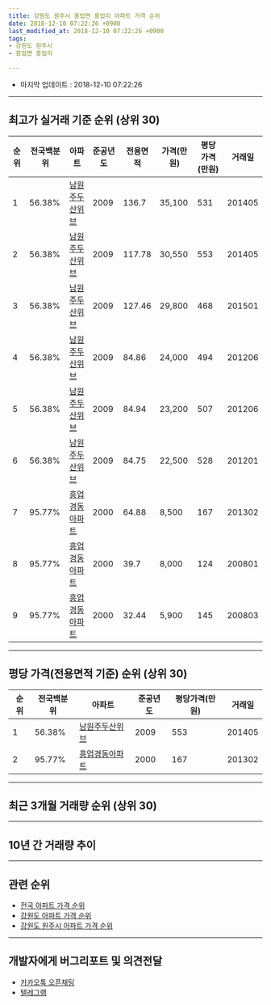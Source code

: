 ```yaml
---
title: 강원도 원주시 흥업면 흥업리 아파트 가격 순위
date: 2018-12-10 07:22:26 +0900
last_modified_at: 2018-12-10 07:22:26 +0900
tags:
- 강원도 원주시
- 흥업면 흥업리

---
```


* 마지막 업데이트 : 2018-12-10 07:22:26

---

## 최고가 실거래 기준 순위 (상위 30)


|순위|전국백분위|아파트|준공년도|전용면적|가격(만원)|평당가격(만원)|거래일|
|---|---|---|---|---|---|---|---|
|1|56.38%|[남원주두산위브](https://search.naver.com/search.naver?query=%EA%B0%95%EC%9B%90%EB%8F%84+%EC%9B%90%EC%A3%BC%EC%8B%9C+%ED%9D%A5%EC%97%85%EB%A9%B4+%ED%9D%A5%EC%97%85%EB%A6%AC+%EB%82%A8%EC%9B%90%EC%A3%BC%EB%91%90%EC%82%B0%EC%9C%84%EB%B8%8C)|2009|136.7|35,100|531|201405|
|2|56.38%|[남원주두산위브](https://search.naver.com/search.naver?query=%EA%B0%95%EC%9B%90%EB%8F%84+%EC%9B%90%EC%A3%BC%EC%8B%9C+%ED%9D%A5%EC%97%85%EB%A9%B4+%ED%9D%A5%EC%97%85%EB%A6%AC+%EB%82%A8%EC%9B%90%EC%A3%BC%EB%91%90%EC%82%B0%EC%9C%84%EB%B8%8C)|2009|117.78|30,550|553|201405|
|3|56.38%|[남원주두산위브](https://search.naver.com/search.naver?query=%EA%B0%95%EC%9B%90%EB%8F%84+%EC%9B%90%EC%A3%BC%EC%8B%9C+%ED%9D%A5%EC%97%85%EB%A9%B4+%ED%9D%A5%EC%97%85%EB%A6%AC+%EB%82%A8%EC%9B%90%EC%A3%BC%EB%91%90%EC%82%B0%EC%9C%84%EB%B8%8C)|2009|127.46|29,800|468|201501|
|4|56.38%|[남원주두산위브](https://search.naver.com/search.naver?query=%EA%B0%95%EC%9B%90%EB%8F%84+%EC%9B%90%EC%A3%BC%EC%8B%9C+%ED%9D%A5%EC%97%85%EB%A9%B4+%ED%9D%A5%EC%97%85%EB%A6%AC+%EB%82%A8%EC%9B%90%EC%A3%BC%EB%91%90%EC%82%B0%EC%9C%84%EB%B8%8C)|2009|84.86|24,000|494|201206|
|5|56.38%|[남원주두산위브](https://search.naver.com/search.naver?query=%EA%B0%95%EC%9B%90%EB%8F%84+%EC%9B%90%EC%A3%BC%EC%8B%9C+%ED%9D%A5%EC%97%85%EB%A9%B4+%ED%9D%A5%EC%97%85%EB%A6%AC+%EB%82%A8%EC%9B%90%EC%A3%BC%EB%91%90%EC%82%B0%EC%9C%84%EB%B8%8C)|2009|84.94|23,200|507|201206|
|6|56.38%|[남원주두산위브](https://search.naver.com/search.naver?query=%EA%B0%95%EC%9B%90%EB%8F%84+%EC%9B%90%EC%A3%BC%EC%8B%9C+%ED%9D%A5%EC%97%85%EB%A9%B4+%ED%9D%A5%EC%97%85%EB%A6%AC+%EB%82%A8%EC%9B%90%EC%A3%BC%EB%91%90%EC%82%B0%EC%9C%84%EB%B8%8C)|2009|84.75|22,500|528|201201|
|7|95.77%|[흥업경동아파트](https://search.naver.com/search.naver?query=%EA%B0%95%EC%9B%90%EB%8F%84+%EC%9B%90%EC%A3%BC%EC%8B%9C+%ED%9D%A5%EC%97%85%EB%A9%B4+%ED%9D%A5%EC%97%85%EB%A6%AC+%ED%9D%A5%EC%97%85%EA%B2%BD%EB%8F%99%EC%95%84%ED%8C%8C%ED%8A%B8)|2000|64.88|8,500|167|201302|
|8|95.77%|[흥업경동아파트](https://search.naver.com/search.naver?query=%EA%B0%95%EC%9B%90%EB%8F%84+%EC%9B%90%EC%A3%BC%EC%8B%9C+%ED%9D%A5%EC%97%85%EB%A9%B4+%ED%9D%A5%EC%97%85%EB%A6%AC+%ED%9D%A5%EC%97%85%EA%B2%BD%EB%8F%99%EC%95%84%ED%8C%8C%ED%8A%B8)|2000|39.7|8,000|124|200801|
|9|95.77%|[흥업경동아파트](https://search.naver.com/search.naver?query=%EA%B0%95%EC%9B%90%EB%8F%84+%EC%9B%90%EC%A3%BC%EC%8B%9C+%ED%9D%A5%EC%97%85%EB%A9%B4+%ED%9D%A5%EC%97%85%EB%A6%AC+%ED%9D%A5%EC%97%85%EA%B2%BD%EB%8F%99%EC%95%84%ED%8C%8C%ED%8A%B8)|2000|32.44|5,900|145|200803|


---

## 평당 가격(전용면적 기준) 순위 (상위 30)


|순위|전국백분위|아파트|준공년도|평당가격(만원)|거래일|
|---|---|---|---|---|---|
|1|56.38%|[남원주두산위브](https://search.naver.com/search.naver?query=%EA%B0%95%EC%9B%90%EB%8F%84+%EC%9B%90%EC%A3%BC%EC%8B%9C+%ED%9D%A5%EC%97%85%EB%A9%B4+%ED%9D%A5%EC%97%85%EB%A6%AC+%EB%82%A8%EC%9B%90%EC%A3%BC%EB%91%90%EC%82%B0%EC%9C%84%EB%B8%8C)|2009|553|201405|
|2|95.77%|[흥업경동아파트](https://search.naver.com/search.naver?query=%EA%B0%95%EC%9B%90%EB%8F%84+%EC%9B%90%EC%A3%BC%EC%8B%9C+%ED%9D%A5%EC%97%85%EB%A9%B4+%ED%9D%A5%EC%97%85%EB%A6%AC+%ED%9D%A5%EC%97%85%EA%B2%BD%EB%8F%99%EC%95%84%ED%8C%8C%ED%8A%B8)|2000|167|201302|


---

## 최근 3개월 거래량 순위 (상위 30)


<div style="width:100%;">
    <canvas id="deal_count_ranking" height="250"></canvas>
</div>


<script>
new Chart(document.getElementById("deal_count_ranking"), {
    type: 'horizontalBar',
    data: {
        labels: ['남원주두산위브', '흥업경동아파트'],
        datasets: [{
            label: '실거래 수',
            data: [4, 3],
            borderColor: "rgba(255, 0, 128, 1)",
            backgroundColor: "rgba(255, 0, 128, 0.5)",
            fill: false,
        }]
    },
    options: {
        responsive: true,
        title: {
            display: true,
            text: '최근 3개월 거래량 순위'
        },
        tooltips: {
            mode: 'index',
            intersect: false,
            callbacks: {
                title: function(tooltipItems, data) {
                    return "실거래 수:";
                },
                label: function(tooltipItem, data) {
                    return data.labels[tooltipItem.index] + ": " + tooltipItem.xLabel;
                }
            }
        },
        hover: {
            mode: 'nearest',
            intersect: true
        },
        scales: {
            xAxes: [{
                display: true,
                scaleLabel: {
                    display: true,
                    labelString: '실거래 수'
                },
                ticks: {
                    suggestedMin: 0,
                }
            }],
            yAxes: [{
                display: true,
                ticks: {
                    autoSkip: false,
                    callback: function(value, index, values) {
                        if (value.length > 15)
                            return value.substr(0, 13) + "...";
                        else
                            return value;
                    }
                },
                scaleLabel: {
                    display: false,
                }
            }]
        }
    }
});

</script>


---

## 10년 간 거래량 추이


<div style="width:100%;">
    <canvas id="deal_progress" height="250"></canvas>
</div>

<script>
new Chart(document.getElementById("deal_progress"), {
    type: 'line',
    data: {
        labels: ['200812','200901','200902','200903','200904','200905','200906','200907','200908','200909','200910','200911','200912','201001','201002','201003','201004','201005','201006','201007','201008','201009','201010','201011','201012','201101','201102','201103','201104','201105','201106','201107','201108','201109','201110','201111','201112','201201','201202','201203','201204','201205','201206','201207','201208','201209','201210','201211','201212','201301','201302','201303','201304','201305','201306','201307','201308','201309','201310','201311','201312','201401','201402','201403','201404','201405','201406','201407','201408','201409','201410','201411','201412','201501','201502','201503','201504','201505','201506','201507','201508','201509','201510','201511','201512','201601','201602','201603','201604','201605','201606','201607','201608','201609','201610','201611','201612','201701','201702','201703','201704','201705','201706','201707','201708','201709','201710','201711','201712','201801','201802','201803','201804','201805','201806','201807','201808','201809','201810','201811','201812'],
        datasets: [{
            label: '실거래 수',
            pointRadius: 1,
            data: [0, 3, 1, 3, 0, 2, 2, 3, 3, 1, 0, 2, 2, 1, 1, 5, 4, 2, 3, 3, 4, 0, 4, 2, 1, 5, 11, 7, 19, 19, 21, 28, 25, 23, 26, 19, 23, 13, 15, 17, 18, 6, 21, 12, 8, 6, 14, 13, 10, 3, 11, 12, 14, 7, 11, 8, 4, 7, 7, 12, 8, 5, 5, 6, 13, 13, 6, 8, 7, 11, 12, 10, 6, 6, 5, 12, 11, 7, 9, 19, 10, 10, 13, 4, 13, 3, 6, 13, 10, 16, 14, 10, 11, 10, 9, 6, 5, 9, 3, 8, 7, 2, 5, 10, 4, 5, 2, 5, 3, 7, 8, 0, 4, 5, 1, 3, 2, 6, 5, 2, 0],
            borderColor: "rgba(255, 201, 14, 1)",
            backgroundColor: "rgba(255, 201, 14, 0.5)",
            fill: true,
        }]
    },
    options: {
        responsive: true,
        title: {
            display: true,
            text: '10년간 거래량 추이'
        },
        tooltips: {
            mode: 'index',
            intersect: false,
        },
        hover: {
            mode: 'nearest',
            intersect: true
        },
        scales: {
            xAxes: [{
                display: true,
                scaleLabel: {
                    display: true,
                    labelString: '년/월'
                }
            }],
            yAxes: [{
                display: true,
                ticks: {
                    suggestedMin: 0,
                },
                scaleLabel: {
                    display: true,
                    labelString: '실거래 수'
                }
            }]
        }
    }
});

</script>


---

## 관련 순위

- [전국 아파트 가격 순위](https://inasie.github.io/apt-ranking/전국)
- [강원도 아파트 가격 순위](https://inasie.github.io/apt-ranking/강원도)
- [강원도 원주시 아파트 가격 순위](https://inasie.github.io/apt-ranking/강원도-원주시)


---

## 개발자에게 버그리포트 및 의견전달

- [카카오톡 오픈채팅](https://open.kakao.com/o/gLJUAP4)
- [텔레그램](https://t.me/inasie)


